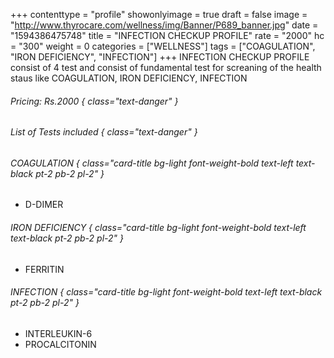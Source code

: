 +++
contenttype = "profile"
showonlyimage = true
draft = false
image = "http://www.thyrocare.com/wellness/img/Banner/P689_banner.jpg"
date = "1594386475748"
title = "INFECTION CHECKUP PROFILE"
rate = "2000"
hc = "300"
weight = 0
categories = ["WELLNESS"]
tags = ["COAGULATION", "IRON DEFICIENCY", "INFECTION"]
+++
INFECTION CHECKUP PROFILE consist of 4 test and consist of fundamental test for screaning of the health staus like COAGULATION, IRON DEFICIENCY, INFECTION
<!--more-->
###### Pricing: Rs.2000 { class="text-danger" }

###### List of Tests included { class="text-danger" }

###### COAGULATION { class="card-title bg-light font-weight-bold text-left text-black pt-2 pb-2 pl-2" } 
* D-DIMER
###### IRON DEFICIENCY { class="card-title bg-light font-weight-bold text-left text-black pt-2 pb-2 pl-2" } 
* FERRITIN
###### INFECTION { class="card-title bg-light font-weight-bold text-left text-black pt-2 pb-2 pl-2" } 
* INTERLEUKIN-6
* PROCALCITONIN
